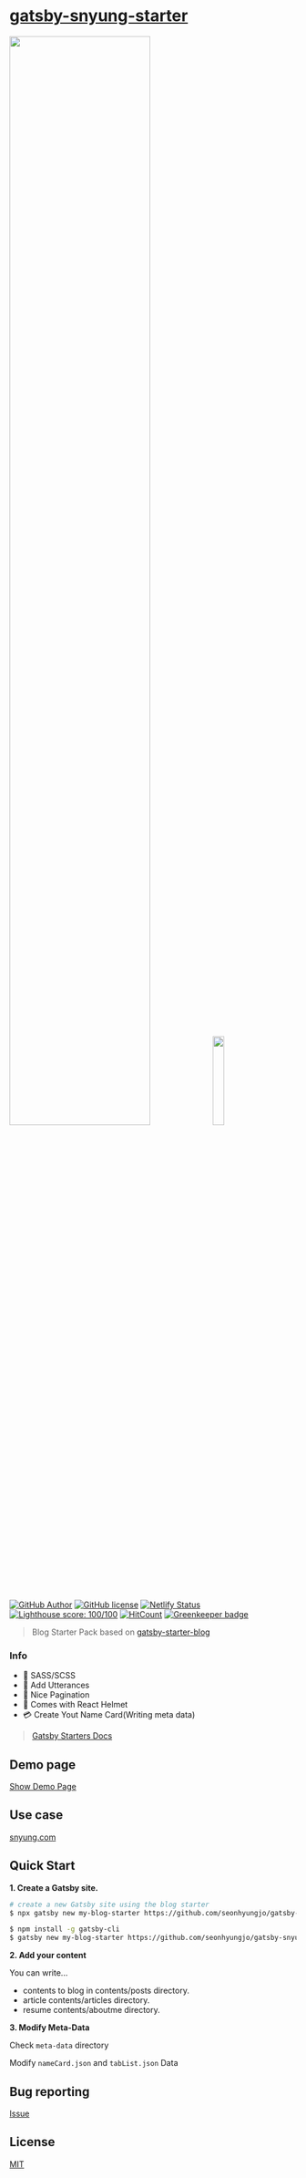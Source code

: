 # [gatsby-snyung-starter](https://gatsby-snyung-starter.netlify.com/)

<div>
  <img src="https://user-images.githubusercontent.com/24274424/70386884-a54f6000-19e1-11ea-8a36-36ca8a93b1e0.png" width="70%">
  <img src="https://user-images.githubusercontent.com/24274424/70386864-66b9a580-19e1-11ea-9a47-f99da8f33825.png" width="20%">
</div>

[![GitHub Author](https://img.shields.io/badge/Author-sNyung-blue?style=flat-square)](https://github.com/SeonHyungJo)
[![GitHub license](https://img.shields.io/github/license/SeonHyungJo/gatsby-sseon-starter?style=flat-square)](https://github.com/SeonHyungJo/gatsby-sseon-starter/blob/master/LICENSE)
[![Netlify Status](https://api.netlify.com/api/v1/badges/57006f2a-8e43-462d-9b39-915f6eb87066/deploy-status)](https://app.netlify.com/sites/gatsby-sseon-starter/deploys) [![Lighthouse score: 100/100](https://lighthouse-badge.appspot.com/?score=100)](https://github.com/ebidel/lighthouse-badge) [![HitCount](http://hits.dwyl.io/SeonHyungJo/gatsby-sseon-starter.svg)](http://hits.dwyl.io/SeonHyungJo/gatsby-sseon-starter) [![Greenkeeper badge](https://badges.greenkeeper.io/SeonHyungJo/gatsby-sseon-starter.svg)](https://greenkeeper.io/)

> Blog Starter Pack based on [gatsby-starter-blog](https://github.com/gatsbyjs/gatsby-starter-blog)

### Info

- :lipstick: SASS/SCSS	   
- :crystal_ball: Add Utterances
- :page_with_curl: Nice Pagination
- :construction_worker: Comes with React Helmet
- :credit_card: Create Yout Name Card(Writing meta data)
  
> [Gatsby Starters Docs](https://www.gatsbyjs.org/starters/seonhyungjo/gatsby-snyung-starter/)

## Demo page

[Show Demo Page](https://gatsby-snyung-starter.netlify.com/)

## Use case

[snyung.com](https://snyung.com)

## Quick Start

**1. Create a Gatsby site.**

```bash
# create a new Gatsby site using the blog starter
$ npx gatsby new my-blog-starter https://github.com/seonhyungjo/gatsby-snyung-starter
```

```bash 
$ npm install -g gatsby-cli
$ gatsby new my-blog-starter https://github.com/seonhyungjo/gatsby-snyung-starter
```

**2. Add your content**

You can write...

- contents to blog in contents/posts directory.
- article contents/articles directory.
- resume contents/aboutme directory.

**3. Modify Meta-Data**

Check `meta-data` directory

Modify `nameCard.json` and `tabList.json` Data

## Bug reporting

[Issue](https://github.com/SeonHyungJo/gatsby-snyung-starter/issues)

## License

[MIT](https://github.com/SeonHyungJo/gatsby-snyung-starter/blob/master/LICENSE)